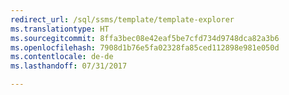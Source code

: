 ```yaml
---
redirect_url: /sql/ssms/template/template-explorer
ms.translationtype: HT
ms.sourcegitcommit: 8ffa3bec08e42eaf5be7cfd734d9748dca82a3b6
ms.openlocfilehash: 7908d1b76e5fa02328fa85ced112898e981e050d
ms.contentlocale: de-de
ms.lasthandoff: 07/31/2017

---
```


